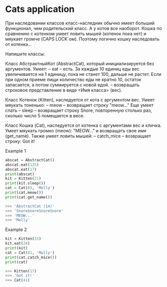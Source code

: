 # Cats application

При наследовании классов класс-наследник обычно имеет больший функционал, чем родительский класс. А у котов все
наоборот. Кошка по сравнению с котенком умеет ловить мышей (котенок пока нет) и мяукает громче (CAPS LOCK`ом). Поэтому
логично кошку наследовать от котенка…

Напишите классы:

Класс АбстрактныйКот (AbstractCat), который инициализируется без аргументов. Умеет:
– eat – есть. За каждые 10 единиц еды вес увеличивается на 1 единицу, пока не станет 100, дальше не растет. Если при
одном приеме пищи количество еды не кратно 10, остаток запасается, а потом суммируется с новой едой. – возвращать
строковое представление в виде <Имя класса> (вес).

Класс Котенок (Kitten), наследуется от кота с аргументом вес. Умеет мяукать тоненько:
– meow – возвращает строку "meow..."
Еще умеет спать – sleep – возвращает строку Snore, повторенную столько раз, сколько число 5 помещается в весе.

Класс Кошка (Cat), наследуется от котенка с аргументами вес и кличка. Умеет мяукать громко (meow):
"MEOW..."
и возвращать свое имя (get_name). Также умеет ловить мышей:
– catch_mice – возвращает строку: Got it!

Example 1

```python
abscat = AbstractCat()
abscat.eat(125)
abscat.eat(17)
print(abscat)
kit = Kitten(21)
print(kit.sleep())
cat = Cat(83, 'Molly')
print(cat.meow())
print(cat.get_name())

>>> 'AbstractCat (14)'
>>> 'SnoreSnoreSnoreSnore'
>>> 'MEOW...'
>>> 'Molly'
```

Example 2

```python
kit = Kitten(15)
kit.eat(24)
print(kit)
cat = Cat(41, 'Molly')
print(cat.catch_mice())
print(cat)

>>> Kitten(17)
>>> 'Got it!'
>>> Cat(41)
```
